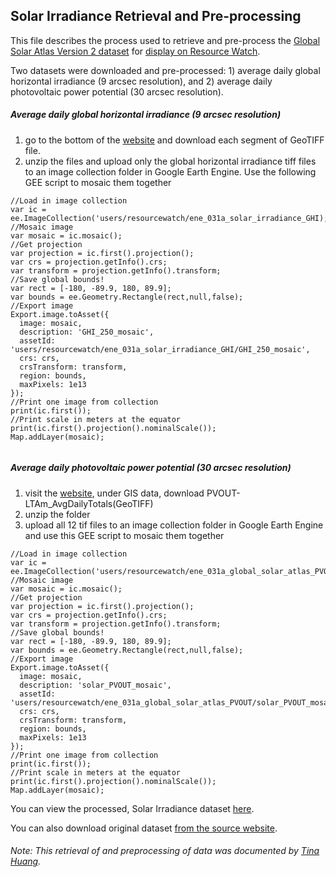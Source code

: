 ## Solar Irradiance Retrieval and Pre-processing
This file describes the process used to retrieve and pre-process the [Global Solar Atlas Version 2 dataset](https://globalsolaratlas.info/download/world) for [display on Resource Watch](https://resourcewatch.org/data/explore/Solar-Irradiance).

Two datasets were downloaded and pre-processed: 1) average daily global horizontal irradiance (9 arcsec resolution), and 2) average daily photovoltaic power potential (30 arcsec resolution).

##### Average daily global horizontal irradiance (9 arcsec resolution)
1) go to the bottom of the [website](https://globalsolaratlas.info/download/world) and download each segment of GeoTIFF file.
2) unzip the files and upload only the global horizontal irradiance tiff files to an image collection folder in Google Earth Engine. Use the following GEE script to mosaic them together

```
//Load in image collection
var ic = ee.ImageCollection('users/resourcewatch/ene_031a_solar_irradiance_GHI);
//Mosaic image
var mosaic = ic.mosaic();
//Get projection
var projection = ic.first().projection();
var crs = projection.getInfo().crs;
var transform = projection.getInfo().transform;
//Save global bounds!
var rect = [-180, -89.9, 180, 89.9];
var bounds = ee.Geometry.Rectangle(rect,null,false);
//Export image
Export.image.toAsset({
  image: mosaic,
  description: 'GHI_250_mosaic',
  assetId: 'users/resourcewatch/ene_031a_solar_irradiance_GHI/GHI_250_mosaic',
  crs: crs,
  crsTransform: transform,
  region: bounds,
  maxPixels: 1e13
});
//Print one image from collection
print(ic.first());
//Print scale in meters at the equator
print(ic.first().projection().nominalScale());
Map.addLayer(mosaic);


```
##### Average daily photovoltaic power potential (30 arcsec resolution)
1) visit the [website](https://globalsolaratlas.info/download/world), under GIS data, download PVOUT-LTAm_AvgDailyTotals(GeoTIFF)
2) unzip the folder
3) upload all 12 tif files to an image collection folder in Google Earth Engine and use this GEE script to mosaic them together
```
//Load in image collection
var ic = ee.ImageCollection('users/resourcewatch/ene_031a_global_solar_atlas_PVOUT);
//Mosaic image
var mosaic = ic.mosaic();
//Get projection
var projection = ic.first().projection();
var crs = projection.getInfo().crs;
var transform = projection.getInfo().transform;
//Save global bounds!
var rect = [-180, -89.9, 180, 89.9];
var bounds = ee.Geometry.Rectangle(rect,null,false);
//Export image
Export.image.toAsset({
  image: mosaic,
  description: 'solar_PVOUT_mosaic',
  assetId: 'users/resourcewatch/ene_031a_global_solar_atlas_PVOUT/solar_PVOUT_mosaic',
  crs: crs,
  crsTransform: transform,
  region: bounds,
  maxPixels: 1e13
});
//Print one image from collection
print(ic.first());
//Print scale in meters at the equator
print(ic.first().projection().nominalScale());
Map.addLayer(mosaic);
```


You can view the processed, Solar Irradiance dataset [here](https://resourcewatch.org/data/explore/Solar-Irradiance).

You can also download original dataset [from the source website](https://globalsolaratlas.info/download/world).

###### Note: This retrieval of and preprocessing of data was documented by [Tina Huang](https://www.wri.org/profile/tina-huang).
